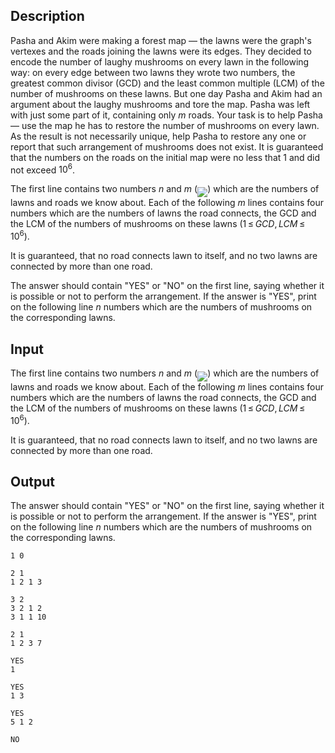 ## Description

<div><p>Pasha and Akim were making a forest map — the lawns were the graph's vertexes and the roads joining the lawns were its edges. They decided to encode the number of laughy mushrooms on every lawn in the following way: on every edge between two lawns they wrote two numbers, the greatest common divisor (GCD) and the least common multiple (LCM) of the number of mushrooms on these lawns. But one day Pasha and Akim had an argument about the laughy mushrooms and tore the map. Pasha was left with just some part of it, containing only <span class="tex-span"><i>m</i></span> roads. Your task is to help Pasha — use the map he has to restore the number of mushrooms on every lawn. As the result is not necessarily unique, help Pasha to restore any one or report that such arrangement of mushrooms does not exist. It is guaranteed that the numbers on the roads on the initial map were no less that <span class="tex-span">1</span> and did not exceed <span class="tex-span">10<sup class="upper-index">6</sup></span>.</p></div><div class="input-specification"><p>The first line contains two numbers <span class="tex-span"><i>n</i></span> and <span class="tex-span"><i>m</i></span> (<img align="middle" class="tex-formula" src="file://zmLSXsjv.png" style="max-width: 100.0%;max-height: 100.0%;">) which are the numbers of lawns and roads we know about. Each of the following <span class="tex-span"><i>m</i></span> lines contains four numbers which are the numbers of lawns the road connects, the GCD and the LCM of the numbers of mushrooms on these lawns (<span class="tex-span">1 ≤ <i>GCD</i>, <i>LCM</i> ≤ 10<sup class="upper-index">6</sup></span>).</p><p>It is guaranteed, that no road connects lawn to itself, and no two lawns are connected by more than one road.</p></div><div class="output-specification"><p>The answer should contain "<span class="tex-font-style-tt">YES</span>" or "<span class="tex-font-style-tt">NO</span>" on the first line, saying whether it is possible or not to perform the arrangement. If the answer is "<span class="tex-font-style-tt">YES</span>", print on the following line <span class="tex-span"><i>n</i></span> numbers which are the numbers of mushrooms on the corresponding lawns.</p></div>

## Input

<p>The first line contains two numbers <span class="tex-span"><i>n</i></span> and <span class="tex-span"><i>m</i></span> (<img align="middle" class="tex-formula" src="file://zmLSXsjv.png" style="max-width: 100.0%;max-height: 100.0%;">) which are the numbers of lawns and roads we know about. Each of the following <span class="tex-span"><i>m</i></span> lines contains four numbers which are the numbers of lawns the road connects, the GCD and the LCM of the numbers of mushrooms on these lawns (<span class="tex-span">1 ≤ <i>GCD</i>, <i>LCM</i> ≤ 10<sup class="upper-index">6</sup></span>).</p><p>It is guaranteed, that no road connects lawn to itself, and no two lawns are connected by more than one road.</p>

## Output

<p>The answer should contain "<span class="tex-font-style-tt">YES</span>" or "<span class="tex-font-style-tt">NO</span>" on the first line, saying whether it is possible or not to perform the arrangement. If the answer is "<span class="tex-font-style-tt">YES</span>", print on the following line <span class="tex-span"><i>n</i></span> numbers which are the numbers of mushrooms on the corresponding lawns.</p>





```input1
1 0

```




```input2
2 1
1 2 1 3

```




```input3
3 2
3 2 1 2
3 1 1 10

```




```input4
2 1
1 2 3 7

```




```output1
YES
1
```




```output2
YES
1 3
```




```output3
YES
5 1 2
```




```output4
NO

```


